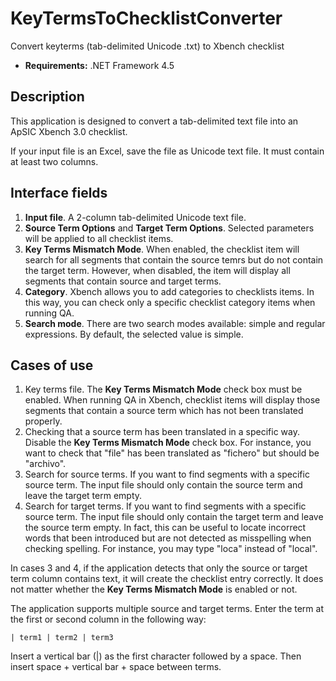 # KeyTermsToChecklistConverter
Convert keyterms (tab-delimited Unicode .txt) to Xbench checklist

* **Requirements:** .NET Framework 4.5

## Description 
This application is designed to convert a tab-delimited text file into an ApSIC Xbench 3.0 checklist.

If your input file is an Excel, save the file as Unicode text file. It must contain at least two columns.

## Interface fields
1. **Input file**. A 2-column tab-delimited Unicode text file. 
2. **Source Term Options** and **Target Term Options**. Selected parameters will be applied to all checklist items.
3. **Key Terms Mismatch Mode**. When enabled, the checklist item will search for all segments that contain the source temrs but do not contain the target term. However, when disabled, the item will display all segments that contain source and target terms.
4. **Category**. Xbench allows you to add categories to checklists items. In this way, you can check only a specific checklist category items when running QA.
5. **Search mode**. There are two search modes available: simple and regular expressions. By default, the selected value is simple.

## Cases of use

1. Key terms file. The **Key Terms Mismatch Mode** check box must be enabled. When running QA in Xbench, checklist items will display those segments that contain a source term which has not been translated properly.
2. Checking that a source term has been translated in a specific way. Disable the **Key Terms Mismatch Mode** check box. For instance, you want to check that "file" has been translated as "fichero" but should be "archivo".
3. Search for source terms. If you want to find segments with a specific source term. The input file should only contain the source term and leave the target term empty.
4. Search for target terms. If you want to find segments with a specific source term. The input file should only contain the target term and leave the source term empty. In fact, this can be useful to locate incorrect words that been introduced but are not detected as misspelling when checking spelling. For instance, you may type "loca" instead of "local".

In cases 3 and 4, if the application detects that only the source or target term column contains text, it will create the checklist entry correctly. It does not matter whether the **Key Terms Mismatch Mode** is enabled or not.

The application supports multiple source and target terms. Enter the term at the first or second column in the following way:

```
| term1 | term2 | term3
```
Insert a vertical bar (|) as the first character followed by a space. Then insert space + vertical bar + space between terms.

